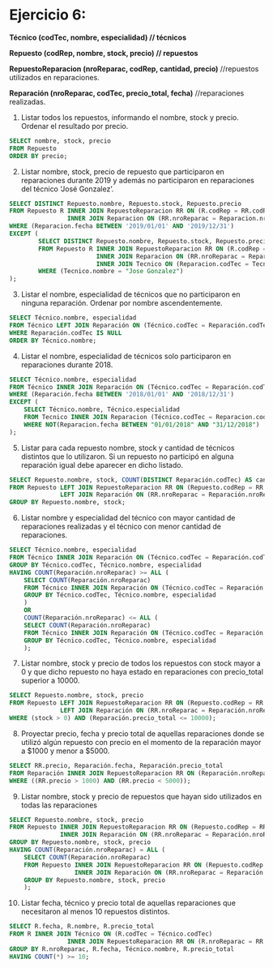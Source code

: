 # Ejercicio 6:

**Técnico (codTec, nombre, especialidad) // técnicos**

**Repuesto (codRep, nombre, stock, precio) // repuestos**

**RepuestoReparacion (nroReparac, codRep, cantidad, precio)** //repuestos utilizados en
reparaciones.

**Reparación (nroReparac, codTec, precio_total, fecha)** //reparaciones realizadas.

1. Listar todos los repuestos, informando el nombre, stock y precio. Ordenar el
resultado por precio.

```sql
SELECT nombre, stock, precio
FROM Repuesto
ORDER BY precio;
```

2. Listar nombre, stock, precio de repuesto que participaron en reparaciones durante
2019 y además no participaron en reparaciones del técnico ‘José Gonzalez’.

```sql
SELECT DISTINCT Repuesto.nombre, Repuesto.stock, Repuesto.precio
FROM Repuesto R INNER JOIN RepuestoReparacion RR ON (R.codRep = RR.codRep)
                INNER JOIN Reparacion ON (RR.nroReparac = Reparacion.nroReparac)
WHERE (Reparacion.fecha BETWEEN '2019/01/01' AND '2019/12/31')
EXCEPT (
        SELECT DISTINCT Repuesto.nombre, Repuesto.stock, Repuesto.precio
        FROM Repuesto R INNER JOIN RepuestoReparacion RR ON (R.codRep = RR.codRep)
                        INNER JOIN Reparacion ON (RR.nroReparac = Reparacion.nroReparac)
                        INNER JOIN Tecnico ON (Reparacion.codTec = Tecnico.codTec)
        WHERE (Tecnico.nombre = "Jose Gonzalez")
);
```

3. Listar el nombre, especialidad de técnicos que no participaron en ninguna
reparación. Ordenar por nombre ascendentemente.

```sql
SELECT Técnico.nombre, especialidad
FROM Técnico LEFT JOIN Reparación ON (Técnico.codTec = Reparación.codTec)
WHERE Reparación.codTec IS NULL
ORDER BY Técnico.nombre;
```

4. Listar el nombre, especialidad de técnicos solo participaron en reparaciones durante 2018.

```sql
SELECT Técnico.nombre, especialidad
FROM Técnico INNER JOIN Reparación ON (Técnico.codTec = Reparación.codTec)
WHERE (Reparación.fecha BETWEEN '2018/01/01' AND '2018/12/31')
EXCEPT (
    SELECT Técnico.nombre, Técnico.especialidad
    FROM Tecnico INNER JOIN Reparacion (Técnico.codTec = Reparacion.codTec)
    WHERE NOT(Reparacion.fecha BETWEEN "01/01/2018" AND "31/12/2018")
);
```

5. Listar para cada repuesto nombre, stock y cantidad de técnicos distintos que lo
utilizaron. Si un repuesto no participó en alguna reparación igual debe aparecer en
dicho listado.

```sql
SELECT Repuesto.nombre, stock, COUNT(DISTINCT Reparación.codTec) AS cantidad_tecnicos
FROM Repuesto LEFT JOIN RepuestoReparacion RR ON (Repuesto.codRep = RR.codRep)
              LEFT JOIN Reparación ON (RR.nroReparac = Reparación.nroReparac)
GROUP BY Repuesto.nombre, stock;
```

6. Listar nombre y especialidad del técnico con mayor cantidad de reparaciones
realizadas y el técnico con menor cantidad de reparaciones.

```sql
SELECT Técnico.nombre, especialidad
FROM Técnico INNER JOIN Reparación ON (Técnico.codTec = Reparación.codTec)
GROUP BY Técnico.codTec, Técnico.nombre, especialidad
HAVING COUNT(Reparación.nroReparac) >= ALL (
    SELECT COUNT(Reparación.nroReparac)
    FROM Técnico INNER JOIN Reparación ON (Técnico.codTec = Reparación.codTec)
    GROUP BY Técnico.codTec, Técnico.nombre, especialidad
    )
    OR
    COUNT(Reparación.nroReparac) <= ALL (
    SELECT COUNT(Reparación.nroReparac)
    FROM Técnico INNER JOIN Reparación ON (Técnico.codTec = Reparación.codTec)
    GROUP BY Técnico.codTec, Técnico.nombre, especialidad
    );
```

7. Listar nombre, stock y precio de todos los repuestos con stock mayor a 0 y que
dicho repuesto no haya estado en reparaciones con precio_total superior a 10000.

```sql
SELECT Repuesto.nombre, stock, precio
FROM Repuesto LEFT JOIN RepuestoReparacion RR ON (Repuesto.codRep = RR.codRep)
              LEFT JOIN Reparación ON (RR.nroReparac = Reparación.nroReparac)
WHERE (stock > 0) AND (Reparación.precio_total <= 10000);
```

8. Proyectar precio, fecha y precio total de aquellas reparaciones donde se utilizó algún
repuesto con precio en el momento de la reparación mayor a $1000 y menor a
$5000.

```sql
SELECT RR.precio, Reparación.fecha, Reparación.precio_total
FROM Reparación INNER JOIN RepuestoReparacion RR ON (Reparación.nroReparac = RR.nroReparac)
WHERE ((RR.precio > 1000) AND (RR.precio < 5000));
```

9. Listar nombre, stock y precio de repuestos que hayan sido utilizados en todas las
reparaciones

```sql
SELECT Repuesto.nombre, stock, precio
FROM Repuesto INNER JOIN RepuestoReparacion RR ON (Repuesto.codRep = RR.codRep)
              INNER JOIN Reparación ON (RR.nroReparac = Reparación.nroReparac)
GROUP BY Repuesto.nombre, stock, precio
HAVING COUNT(Reparación.nroReparac) = ALL (
    SELECT COUNT(Reparación.nroReparac)
    FROM Repuesto INNER JOIN RepuestoReparacion RR ON (Repuesto.codRep = RR.codRep)
                  INNER JOIN Reparación ON (RR.nroReparac = Reparación.nroReparac)
    GROUP BY Repuesto.nombre, stock, precio
    );
```

10. Listar fecha, técnico y precio total de aquellas reparaciones que necesitaron al
menos 10 repuestos distintos.

```sql
SELECT R.fecha, R.nombre, R.precio_total
FROM R INNER JOIN Técnico ON (R.codTec = Técnico.codTec)
                INNER JOIN RepuestoReparacion RR ON (R.nroReparac = RR.nroReparac)
GROUP BY R.nroReparac, R.fecha, Técnico.nombre, R.precio_total
HAVING COUNT(*) >= 10;
```
